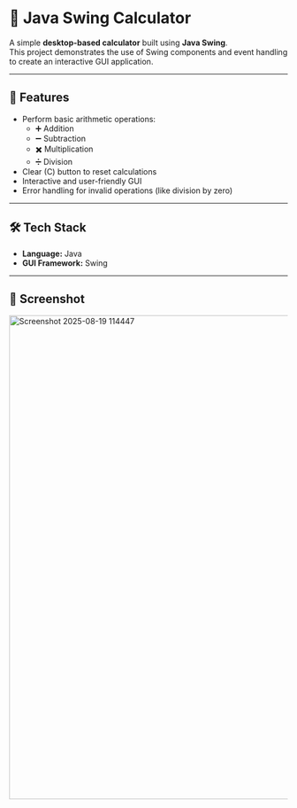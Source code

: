 # 🧮 Java Swing Calculator

A simple **desktop-based calculator** built using **Java Swing**.  
This project demonstrates the use of Swing components and event handling to create an interactive GUI application.

---

## 🚀 Features
- Perform basic arithmetic operations:
  - ➕ Addition  
  - ➖ Subtraction  
  - ✖️ Multiplication  
  - ➗ Division  
- Clear (C) button to reset calculations  
- Interactive and user-friendly GUI  
- Error handling for invalid operations (like division by zero)

---

## 🛠️ Tech Stack
- **Language:** Java  
- **GUI Framework:** Swing  

---

## 📸 Screenshot
<img width="1918" height="874" alt="Screenshot 2025-08-19 114447" src="https://github.com/user-attachments/assets/3790801c-abc9-468a-9bc0-2d6acde031b1" />

